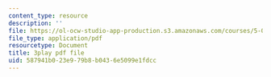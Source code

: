 ```yaml
---
content_type: resource
description: ''
file: https://ol-ocw-studio-app-production.s3.amazonaws.com/courses/5-08j-biological-chemistry-ii-spring-2016/587941b023e979b8b0436e5099e1fdcc_046HoQGN5F4.pdf
file_type: application/pdf
resourcetype: Document
title: 3play pdf file
uid: 587941b0-23e9-79b8-b043-6e5099e1fdcc
---
```

